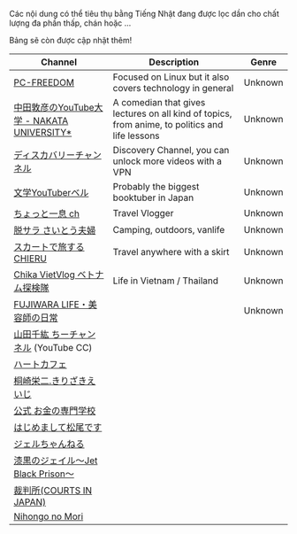 Các nội dung có thể tiêu thụ bằng Tiếng Nhật đang được lọc dần cho chất lượng đa phần thấp, chán hoặc ...

Bảng sẽ còn được cập nhật thêm!

| Channel | Description | Genre | 
| ----------------------- | ----------------------------- | ---------------------- |
| [PC-FREEDOM](https://www.youtube.com/watch?v=hNwAhPsin0I/) | Focused on Linux but it also covers technology in general | Unknown |
| [中田敦彦のYouTube大学 - NAKATA UNIVERSITY*](https://www.youtube.com/watch?v=PXtRaM8sZRc)  | A comedian that gives lectures on all kind of topics, from anime, to politics and life lessons | Unknown |
| [ディスカバリーチャンネル](https://www.youtube.com/watch?v=xR3WQvxikqA)  | Discovery Channel, you can unlock more videos with a VPN | Unknown |
| [文学YouTuberベル](https://www.youtube.com/watch?v=6Y98pbths-U) | Probably the biggest booktuber in Japan | Unknown |
| [ちょっと一息 ch](https://www.youtube.com/watch?v=-6ALQf0ICpU) | Travel Vlogger | Unknown | 
| [脱サラ さいとう夫婦](https://www.youtube.com/watch?v=ymUhXb9-s9k) | Camping, outdoors, vanlife  | Unknown |
| [スカートで旅するCHIERU](https://www.youtube.com/watch?v=hedmHpk5wQk) | Travel anywhere with a skirt | Unknown |
| [Chika VietVlog ベトナム探検隊](https://www.youtube.com/watch?v=7HkiWBWdK_E) | Life in Vietnam / Thailand | Unknown |
| [FUJIWARA LIFE・美容師の日常](https://www.youtube.com/channel/UCpa-kEaXFILCfIpR3ge4InQ) | | Unknown |
| [山田千紘 ちーチャンネル](https://www.youtube.com/channel/UC8LaxjG_1edMnm6HninrFsg) (YouTube CC) | | |
| [ハートカフェ](https://www.youtube.com/channel/UCgkBpACTOjK4-6llCiRnX7A) | | | 
| [桐崎栄二.きりざきえいじ](https://www.youtube.com/channel/UCzKa8fRPoCbKh8O9yW2JK2g) | | | 
| [公式 お金の専門学校](https://www.youtube.com/channel/UCCEoqaOzY9__AReWKXrvt8Q) | | | 
| [はじめまして松尾です](https://www.youtube.com/channel/UCWtLzcASRAjlVhKibLUCuEw) | | | 
| [ジェルちゃんねる](https://www.youtube.com/channel/UCE0UZVTfvQ8jiNxdIlLeWeA) | | |  
| [漆黒のジェイル〜Jet Black Prison〜](https://www.youtube.com/channel/UCl0kVjsyAaDciLa4Bw2o3ag) | | | 
| [裁判所(COURTS IN JAPAN)](https://www.youtube.com/user/courtsjapan) | | | 
| [Nihongo no Mori](https://www.youtube.com/channel/UCVx6RFaEAg46xfAsD2zz16w) | | |